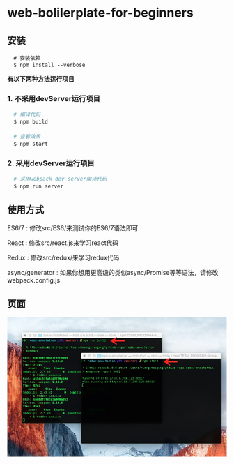 # web-bolilerplate-for-beginners

## 安装

```
  # 安装依赖
  $ npm install --verbose

```

**有以下两种方法运行项目**

### 1. 不采用devServer运行项目

```bash
  # 编译代码
  $ npm build

  # 查看效果
  $ npm start

```
### 2. 采用devServer运行项目

```bash
  # 采用webpack-dev-server编译代码
  $ npm run server

```

## 使用方式

 ES6/7 :  修改src/ES6/来测试你的ES6/7语法即可

 React :  修改src/react.js来学习react代码

 Redux :  修改src/redux/来学习redux代码

 async/generator : 如果你想用更高级的类似async/Promise等等语法，请修改webpack.config.js

## 页面

![示例页面](./demo.png)


